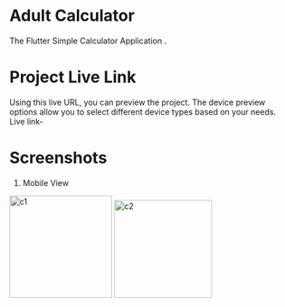# Adult Calculator

The Flutter Simple Calculator Application .
# Project Live Link
Using this live URL, you can preview the project. The device preview options allow you to select different device types based on your needs.<br />
Live link- 
<br />
# Screenshots
1. Mobile View 
<img width="181" alt="c1" src="https://github.com/Abuessa265/Calculator_App_Flutter/assets/76743694/8ac9173d-bc77-45a2-a7d5-4835062c1fea">

<img width="173" alt="c2" src="https://github.com/Abuessa265/Calculator_App_Flutter/assets/76743694/f8cedac8-397f-4129-ac0e-2756b4604b97">




